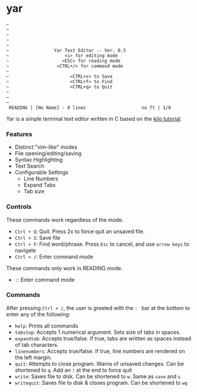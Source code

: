 # yar
```
~
~
~
~
~
~                 Yar Text Editor -- Ver. 0.3
~                     <i> for editing mode
~                    <ESC> for reading mode
~                  <CTRL+/> for command mode
~
~                       <CTRL+s> to Save
~                       <CTRL+f> to Find
~                       <CTRL+q> to Quit
~
~
~
 READING │ [No Name] - 0 lines                     no ft | 1/0
```

Yar is a simple terminal text editor written in C based on the [kilo tutorial](https://viewsourcecode.org/snaptoken/kilo/).

### Features
 - Distinct "vim-like" modes
 - File opening/editing/saving
 - Syntax Highlighting
 - Text Search
 - Configurable Settings
    - Line Numbers
    - Expand Tabs
    - Tab size

### Controls
These commands work regardless of the mode.
- `Ctrl + Q`: Quit. Press 2x to force quit an unsaved file.
- `Ctrl + S`: Save file
- `Ctrl + F`: Find word/phrase. Press `Esc` to cancel, and use `arrow keys` to navigate
- `Ctrl + /`: Enter command mode

These commands only work in READING mode.
- `:`: Enter command mode

### Commands
After pressing `Ctrl + /`, the user is greeted with the `: ` bar at the bottom to enter any of the following:

 - `help`: Prints all commands
 - `tabstop`: Accepts 1 numerical argument. Sets size of tabs in spaces.
 - `expandtab`: Accepts true/false. If true, tabs are written as spaces instead of tab characters.
 - `linenumbers`: Accepts true/false. If true, line numbers are rendered on the left margin.
 - `quit`: Attempts to close program. Warns of unsaved changes. Can be shortened to `q`. Add an `!` at the end to force quit
 - `write`: Saves file to disk. Can be shortened to `w`. Same as `save` and `s`
 - `writequit`: Saves file to disk & closes program. Can be shortened to `wq`
